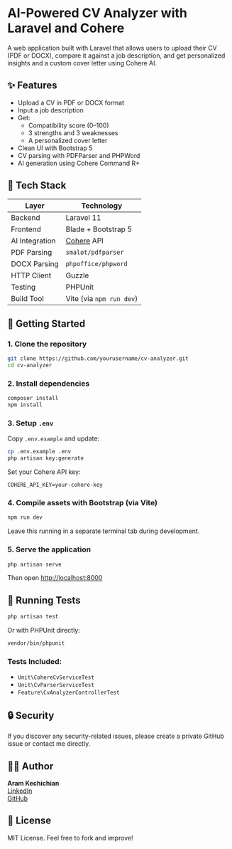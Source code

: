 # AI-Powered CV Analyzer with Laravel and Cohere

A web application built with Laravel that allows users to upload their CV (PDF or DOCX), compare it against a job description, and get personalized insights and a custom cover letter using Cohere AI.

## ✨ Features

- Upload a CV in PDF or DOCX format
- Input a job description
- Get:
  - Compatibility score (0–100)
  - 3 strengths and 3 weaknesses
  - A personalized cover letter
- Clean UI with Bootstrap 5
- CV parsing with PDFParser and PHPWord
- AI generation using Cohere Command R+

## 🧠 Tech Stack

| Layer            | Technology                        |
|------------------|-----------------------------------|
| Backend          | Laravel 11                        |
| Frontend         | Blade + Bootstrap 5               |
| AI Integration   | [Cohere](https://cohere.ai/) API  |
| PDF Parsing      | `smalot/pdfparser`                |
| DOCX Parsing     | `phpoffice/phpword`               |
| HTTP Client      | Guzzle                            |
| Testing          | PHPUnit                           |
| Build Tool       | Vite (via `npm run dev`)          |

## 🚀 Getting Started

### 1. Clone the repository

```bash
git clone https://github.com/yourusername/cv-analyzer.git
cd cv-analyzer
```

### 2. Install dependencies

```bash
composer install
npm install
```

### 3. Setup `.env`

Copy `.env.example` and update:

```bash
cp .env.example .env
php artisan key:generate
```

Set your Cohere API key:

```env
COHERE_API_KEY=your-cohere-key
```

### 4. Compile assets with Bootstrap (via Vite)

```bash
npm run dev
```

Leave this running in a separate terminal tab during development.

### 5. Serve the application

```bash
php artisan serve
```

Then open [http://localhost:8000](http://localhost:8000)

## 🧪 Running Tests

```bash
php artisan test
```

Or with PHPUnit directly:

```bash
vendor/bin/phpunit
```

### Tests Included:

- `Unit\CohereCvServiceTest`
- `Unit\CvParserServiceTest`
- `Feature\CvAnalyzerControllerTest`

## 🔒 Security

If you discover any security-related issues, please create a private GitHub issue or contact me directly.

## 🧑‍💻 Author

**Aram Kechichian**  
[LinkedIn](https://www.linkedin.com/in/aramkechichian/)  
[GitHub](https://github.com/yourusername)

## 📄 License

MIT License. Feel free to fork and improve!
